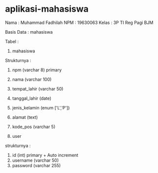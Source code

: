 # aplikasi-mahasiswa

Nama  : Muhammad Fadhilah
NPM   : 19630063
Kelas : 3P TI Reg Pagi BJM


Basis Data : mahasiswa

Tabel :

1. mahasiswa

 Strukturnya : 
  1. npm (varchar 8) primary
  2. nama (varchar 100) 
  3. tempat_lahir (varchar 50)
  4. tanggal_lahir (date)
  5. jenis_kelamin (enum ['L','P'])
  6. alamat (text)
  7. kode_pos (varchar 5)

2. user

 strukturnya :
  1. id (int) primary + Auto increment
  2. username (varchar 50)
  3. password (varchar 255)
